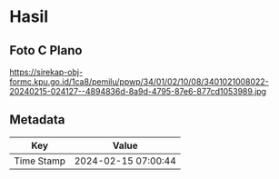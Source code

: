 # Hasil

## Foto C Plano

https://sirekap-obj-formc.kpu.go.id/1ca8/pemilu/ppwp/34/01/02/10/08/3401021008022-20240215-024127--4894836d-8a9d-4795-87e6-877cd1053989.jpg


## Metadata

| Key        | Value               |
| ---------- | ------------------- |
| Time Stamp | 2024-02-15 07:00:44 |



